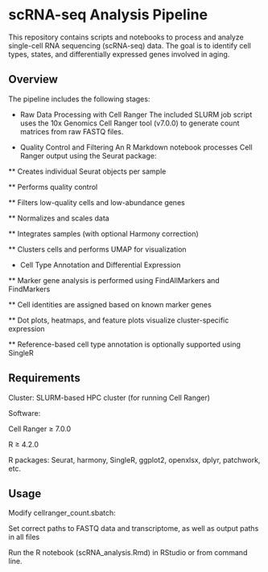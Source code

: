 # scRNA-seq Analysis Pipeline

This repository contains scripts and notebooks to process and analyze single-cell RNA sequencing (scRNA-seq) data. The goal is to identify cell types, states, and differentially expressed genes involved in aging.

## Overview

The pipeline includes the following stages:

- Raw Data Processing with Cell Ranger
The included SLURM job script  uses the 10x Genomics Cell Ranger tool (v7.0.0) to generate count matrices from raw FASTQ files.

- Quality Control and Filtering 
An R Markdown notebook processes Cell Ranger output using the Seurat package:

** Creates individual Seurat objects per sample

** Performs quality control

** Filters low-quality cells and low-abundance genes

** Normalizes and scales data

** Integrates samples (with optional Harmony correction)

** Clusters cells and performs UMAP for visualization

- Cell Type Annotation and Differential Expression

** Marker gene analysis is performed using FindAllMarkers and FindMarkers

** Cell identities are assigned based on known marker genes

** Dot plots, heatmaps, and feature plots visualize cluster-specific expression

** Reference-based cell type annotation is optionally supported using SingleR

## Requirements
 
Cluster: SLURM-based HPC cluster (for running Cell Ranger)

Software:

Cell Ranger ≥ 7.0.0

R ≥ 4.2.0

R packages: Seurat, harmony, SingleR, ggplot2, openxlsx, dplyr, patchwork, etc.

## Usage
Modify cellranger_count.sbatch:

Set correct paths to FASTQ data and transcriptome, as well as output paths in all files

Run the R notebook (scRNA_analysis.Rmd) in RStudio or from command line.
